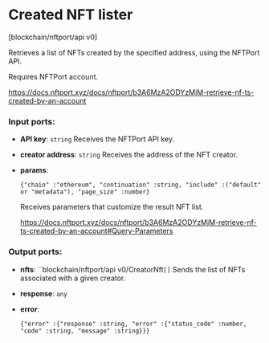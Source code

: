 # Created NFT lister

[blockchain/nftport/api v0]

Retrieves a list of NFTs created by the specified address, using the NFTPort API.

Requires NFTPort account.

https://docs.nftport.xyz/docs/nftport/b3A6MzA2ODYzMjM-retrieve-nf-ts-created-by-an-account

### Input ports:

* __API key__: `string`
    Receives the NFTPort API key.



* __creator address__: `string`
    Receives the address of the NFT creator.



* __params__: 
    ```
    {"chain" :"ethereum", "continuation" :string, "include" :("default" or "metadata"), "page_size" :number}
    ```

    Receives parameters that customize the result NFT list.
    
    https://docs.nftport.xyz/docs/nftport/b3A6MzA2ODYzMjM-retrieve-nf-ts-created-by-an-account#Query-Parameters



### Output ports:

* __nfts__: ``blockchain/nftport/api v0/CreatorNft`[]`
    Sends the list of NFTs associated with a given creator.



* __response__: `any`


* __error__: 
    ```
    {"error" :{"response" :string, "error" :{"status_code" :number, "code" :string, "message" :string}}}
    ```



